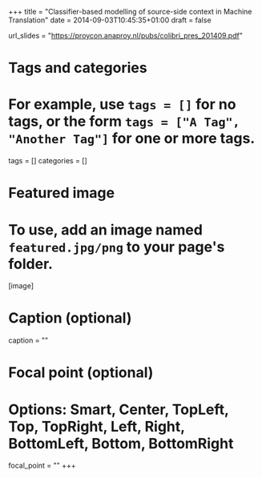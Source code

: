 +++
title = "Classifier-based modelling of source-side context in Machine Translation"
date = 2014-09-03T10:45:35+01:00
draft = false

url_slides = "https://proycon.anaproy.nl/pubs/colibri_pres_201409.pdf"

# Tags and categories
# For example, use `tags = []` for no tags, or the form `tags = ["A Tag", "Another Tag"]` for one or more tags.
tags = []
categories = []

# Featured image
# To use, add an image named `featured.jpg/png` to your page's folder.
[image]
  # Caption (optional)
  caption = ""

  # Focal point (optional)
  # Options: Smart, Center, TopLeft, Top, TopRight, Left, Right, BottomLeft, Bottom, BottomRight
  focal_point = ""
+++
